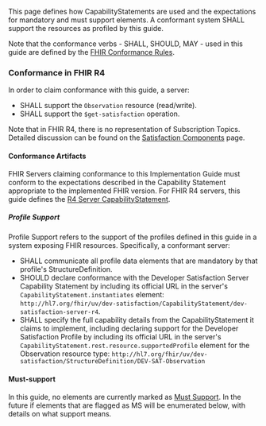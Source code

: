 
This page defines how CapabilityStatements are used and the expectations for mandatory and must support elements. A conformant system SHALL support the resources as profiled by this guide.

Note that the conformance verbs - SHALL, SHOULD, MAY - used in this guide are defined by the [FHIR Conformance Rules](http://hl7.org/fhir/conformance-rules.html).

### Conformance in FHIR R4
In order to claim conformance with this guide, a server:
* SHALL support the `Observation` resource (read/write).
* SHALL support the `$get-satisfaction` operation.

Note that in FHIR R4, there is no representation of Subscription Topics.  Detailed discussion can be found on the [Satisfaction Components](components.html) page.

#### Conformance Artifacts
FHIR Servers claiming conformance to this Implementation Guide must conform to the expectations described in the Capability Statement appropriate to the implemented FHIR version.  For FHIR R4 servers, this guide defines the [R4 Server CapabilityStatement](CapabilityStatement-dev-satisfaction-server-r4.html).

##### Profile Support
Profile Support refers to the support of the profiles defined in this guide in a system exposing FHIR resources. Specifically, a conformant server:
* SHALL communicate all profile data elements that are mandatory by that profile's StructureDefinition. 
* SHOULD declare conformance with the Developer Satisfaction Server Capability Statement by including its official URL in the server's `CapabilityStatement.instantiates` element: `http://hl7.org/fhir/uv/dev-satisfaction/CapabilityStatement/dev-satisfaction-server-r4`.
* SHALL specify the full capability details from the CapabilityStatement it claims to implement, including declaring support for the Developer Satisfaction Profile by including its official URL in the server's `CapabilityStatement.rest.resource.supportedProfile` element for the Observation resource type: `http://hl7.org/fhir/uv/dev-satisfaction/StructureDefinition/DEV-SAT-Observation`

#### Must-support
In this guide, no elements are currently marked as [Must Support](https://www.hl7.org/fhir/conformance-rules.html#mustSupport). In the future if elements that are flagged as MS will be enumerated below, with details on what support means.
